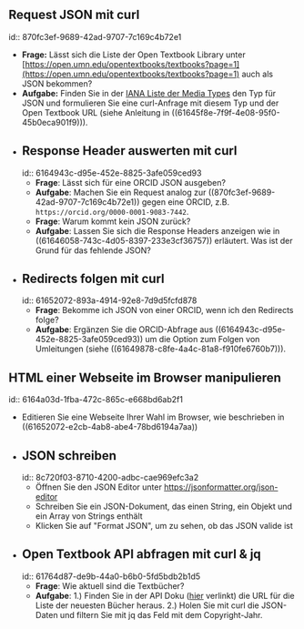 ## Request JSON mit curl
id:: 870fc3ef-9689-42ad-9707-7c169c4b72e1
* **Frage:** Lässt sich die Liste der Open Textbook Library unter [https://open.umn.edu/opentextbooks/textbooks?page=1](https://open.umn.edu/opentextbooks/textbooks?page=1) auch als JSON bekommen?
* **Aufgabe:** Finden Sie in der [IANA Liste der Media Types](https://www.iana.org/assignments/media-types/media-types.xhtml) den Typ für JSON und formulieren Sie eine curl-Anfrage mit diesem Typ und der Open Textbook URL (siehe Anleitung in ((61645f8e-7f9f-4e08-95f0-45b0eca901f9))).
- ## Response Header auswerten mit curl
  id:: 6164943c-d95e-452e-8825-3afe059ced93
  * **Frage**: Lässt sich für eine ORCID JSON ausgeben?
  * **Aufgabe**: Machen Sie ein Request analog zur ((870fc3ef-9689-42ad-9707-7c169c4b72e1)) gegen eine ORCID, z.B. `https://orcid.org/0000-0001-9083-7442`.
  * **Frage**: Warum kommt kein JSON zurück?
  * **Aufgabe**: Lassen Sie sich die Response Headers anzeigen wie in ((61646058-743c-4d05-8397-233e3cf36757)) erläutert. Was ist der Grund für das fehlende JSON?
- ## Redirects folgen mit curl
  id:: 61652072-893a-4914-92e8-7d9d5fcfd878
  * **Frage**: Bekomme ich JSON von einer ORCID, wenn ich den Redirects folge?
  * **Aufgabe**: Ergänzen Sie die ORCID-Abfrage aus ((6164943c-d95e-452e-8825-3afe059ced93)) um die Option zum Folgen von Umleitungen (siehe ((61649878-c8fe-4a4c-81a8-f910fe6760b7))).
## HTML einer Webseite im Browser manipulieren
id:: 6164a03d-1fba-472c-865c-e668bd6ab2f1
* Editieren Sie eine Webseite Ihrer Wahl im Browser, wie beschrieben in ((61652072-e2cb-4ab8-abe4-78bd6194a7aa))
- ## JSON schreiben
  id:: 8c720f03-8710-4200-adbc-cae969efc3a2
  * Öffnen Sie den JSON Editor unter https://jsonformatter.org/json-editor
  * Schreiben Sie ein JSON-Dokument, das einen String, ein Objekt und ein Array von Strings enthält
  * Klicken Sie auf "Format JSON", um zu sehen, ob das JSON valide ist
- ## Open Textbook API abfragen mit curl & jq
  id:: 61764d87-de9b-44a0-b6b0-5fd5bdb2b1d5
  * **Frage**: Wie aktuell sind die Textbücher?
  * **Aufgabe**:
    1.) Finden Sie in der API Doku ([hier](https://open.umn.edu/opentextbooks/discovery) verlinkt) die URL für die Liste der neuesten Bücher heraus.
    2.) Holen Sie mit curl die JSON-Daten und filtern Sie mit jq das Feld mit dem Copyright-Jahr.
